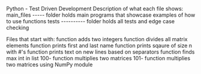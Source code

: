 Python - Test Driven Development
Description of what each file shows:
main_files ----- folder holds main programs that showcase examples of how to use functions tests ---------- folder holds all tests and edge case checking

Files that start with:
function adds two integers
function divides all matrix elements
function prints first and last name
function prints sqaure of size n with #'s
function prints text on new lines based on separators
function finds max int in list
100- function multiplies two matrices
101- function multiplies two matrices using NumPy module
